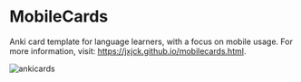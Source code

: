 # MobileCards
Anki card template for language learners, with a focus on mobile usage. For more information, visit: https://jxjck.github.io/mobilecards.html.

![ankicards](https://github.com/user-attachments/assets/3b19fcb3-6b4a-4acd-b3ee-908e427188ca)
